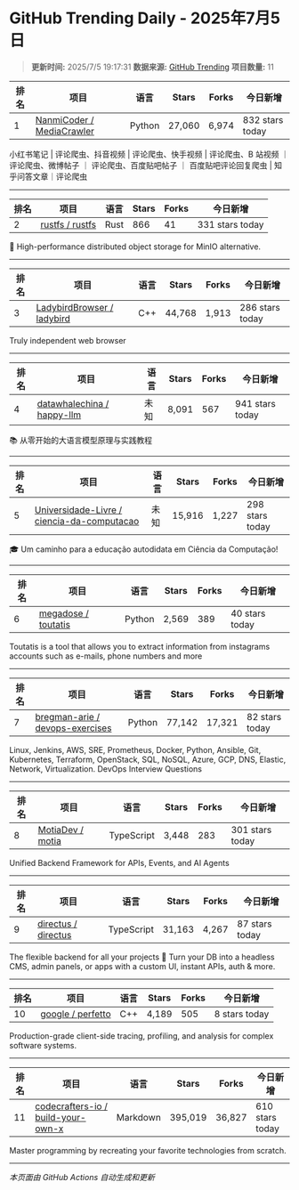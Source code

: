 # GitHub Trending Daily - 2025年7月5日

> **更新时间:** 2025/7/5 19:17:31
> **数据来源:** [GitHub Trending](https://github.com/trending)
> **项目数量:** 11

| 排名 | 项目 | 语言 | Stars | Forks | 今日新增 |
|------|------|------|-------|-------|-----------|
| 1 | [NanmiCoder / MediaCrawler](https://github.com/NanmiCoder/MediaCrawler) | Python | 27,060 | 6,974 | 832 stars today |

小红书笔记 \| 评论爬虫、抖音视频 \| 评论爬虫、快手视频 \| 评论爬虫、B 站视频 ｜ 评论爬虫、微博帖子 ｜ 评论爬虫、百度贴吧帖子 ｜ 百度贴吧评论回复爬虫 \| 知乎问答文章｜评论爬虫

---

| 排名 | 项目 | 语言 | Stars | Forks | 今日新增 |
|------|------|------|-------|-------|-----------|
| 2 | [rustfs / rustfs](https://github.com/rustfs/rustfs) | Rust | 866 | 41 | 331 stars today |

🚀 High-performance distributed object storage for MinIO alternative.

---

| 排名 | 项目 | 语言 | Stars | Forks | 今日新增 |
|------|------|------|-------|-------|-----------|
| 3 | [LadybirdBrowser / ladybird](https://github.com/LadybirdBrowser/ladybird) | C++ | 44,768 | 1,913 | 286 stars today |

Truly independent web browser

---

| 排名 | 项目 | 语言 | Stars | Forks | 今日新增 |
|------|------|------|-------|-------|-----------|
| 4 | [datawhalechina / happy-llm](https://github.com/datawhalechina/happy-llm) | 未知 | 8,091 | 567 | 941 stars today |

📚 从零开始的大语言模型原理与实践教程

---

| 排名 | 项目 | 语言 | Stars | Forks | 今日新增 |
|------|------|------|-------|-------|-----------|
| 5 | [Universidade-Livre / ciencia-da-computacao](https://github.com/Universidade-Livre/ciencia-da-computacao) | 未知 | 15,916 | 1,227 | 298 stars today |

🎓 Um caminho para a educação autodidata em Ciência da Computação!

---

| 排名 | 项目 | 语言 | Stars | Forks | 今日新增 |
|------|------|------|-------|-------|-----------|
| 6 | [megadose / toutatis](https://github.com/megadose/toutatis) | Python | 2,569 | 389 | 40 stars today |

Toutatis is a tool that allows you to extract information from instagrams accounts such as e-mails, phone numbers and more

---

| 排名 | 项目 | 语言 | Stars | Forks | 今日新增 |
|------|------|------|-------|-------|-----------|
| 7 | [bregman-arie / devops-exercises](https://github.com/bregman-arie/devops-exercises) | Python | 77,142 | 17,321 | 82 stars today |

Linux, Jenkins, AWS, SRE, Prometheus, Docker, Python, Ansible, Git, Kubernetes, Terraform, OpenStack, SQL, NoSQL, Azure, GCP, DNS, Elastic, Network, Virtualization. DevOps Interview Questions

---

| 排名 | 项目 | 语言 | Stars | Forks | 今日新增 |
|------|------|------|-------|-------|-----------|
| 8 | [MotiaDev / motia](https://github.com/MotiaDev/motia) | TypeScript | 3,448 | 283 | 301 stars today |

Unified Backend Framework for APIs, Events, and AI Agents

---

| 排名 | 项目 | 语言 | Stars | Forks | 今日新增 |
|------|------|------|-------|-------|-----------|
| 9 | [directus / directus](https://github.com/directus/directus) | TypeScript | 31,163 | 4,267 | 87 stars today |

The flexible backend for all your projects 🐰 Turn your DB into a headless CMS, admin panels, or apps with a custom UI, instant APIs, auth & more.

---

| 排名 | 项目 | 语言 | Stars | Forks | 今日新增 |
|------|------|------|-------|-------|-----------|
| 10 | [google / perfetto](https://github.com/google/perfetto) | C++ | 4,189 | 505 | 8 stars today |

Production-grade client-side tracing, profiling, and analysis for complex software systems.

---

| 排名 | 项目 | 语言 | Stars | Forks | 今日新增 |
|------|------|------|-------|-------|-----------|
| 11 | [codecrafters-io / build-your-own-x](https://github.com/codecrafters-io/build-your-own-x) | Markdown | 395,019 | 36,827 | 610 stars today |

Master programming by recreating your favorite technologies from scratch.

---


*本页面由 GitHub Actions 自动生成和更新*
